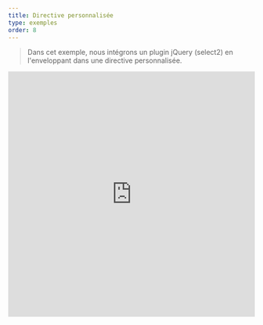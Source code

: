 ```yaml
---
title: Directive personnalisée
type: exemples
order: 8
---
```


> Dans cet exemple, nous intégrons un plugin jQuery (select2) en l'enveloppant dans une directive personnalisée.

<iframe width="100%" height="500" src="https://jsfiddle.net/yyx990803/157m67zu/embedded/result,html,js,css" allowfullscreen="allowfullscreen" frameborder="0"></iframe>
